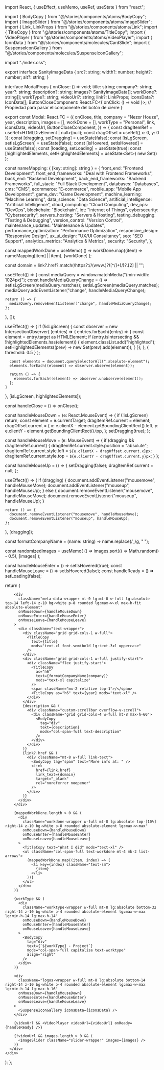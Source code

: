 import React, { useEffect, useMemo, useRef, useState } from "react";

import { BodyCopy } from "@/stories/components/atoms/BodyCopy";
import { ImageSlider } from "@/stories/components/atoms/ImageSlider";
import { Link, LinkProps } from "@/stories/components/atoms/Link";
import { TitleCopy } from "@/stories/components/atoms/TitleCopy";
import { VideoPlayer } from "@/stories/components/atoms/VideoPlayer";
import { IconData } from "@/stories/components/molecules/CardSlide";
import { SuspenseIconGallery } from "@/stories/components/molecules/SuspenseIconGallery";

import "./index.css";

export interface SanityImageData {
  src?: string;
  width?: number;
  height?: number;
  alt?: string;
}

interface ModalProps {
  onClose: () => void;
  title: string;
  company?: string;
  year?: string;
  description?: string;
  images?: SanityImageData[];
  workDone?: string[];
  workType?: string;
  videoUrl?: string;
  link?: LinkProps;
  iconsData?: IconData[];
  ButtonCloseComponent: React.FC<{ onClick: () => void }>; // Propiedad para pasar el componente del botón de cierre
}

export const Modal: React.FC<ModalProps> = ({
  onClose,
  title,
  company = "Nezor Houze",
  year,
  description,
  images = [],
  workDone = [],
  workType = "Personal",
  link,
  iconsData,
  videoUrl,
  ButtonCloseComponent,
}) => {
  const dragItemRef = useRef<HTMLDivElement | null>(null);
  const dragOffset = useRef({ x: 0, y: 0 });
  const [dragging, setDragging] = useState(false);
  const [isLgScreen, setIsLgScreen] = useState(false);
  const [isHovered, setIsHovered] = useState(false);
  const [loading, setLoading] = useState(true);
  const [highlightedElements, setHighlightedElements] = useState<Set<Element>>(
    new Set()
  );

  const nameMapping: { [key: string]: string } = {
    front_end: "Frontend Development",
    front_end_frameworks: "Deal with Frontend Frameworks",
    back_end: "Backend Development",
    back_end_frameworks: "Backend Frameworks",
    full_stack: "Full Stack Development",
    databases: "Databases",
    cms: "CMS",
    ecommerce: "E-commerce",
    mobile_app: "Mobile App Development",
    game_dev: "Game Development",
    machine_learning: "Machine Learning",
    data_science: "Data Science",
    artificial_intelligence: "Artificial Intelligence",
    cloud_computing: "Cloud Computing",
    dev_ops: "DevOps",
    blockchain: "Blockchain",
    iot: "Internet of Things",
    cybersecurity: "Cybersecurity",
    servers_hosting: "Servers & Hosting",
    testing_debugging: "Testing & Debugging",
    version_control: "Version Control",
    maintenance_updates: "Maintenance & Updates",
    performance_optimization: "Performance Optimization",
    responsive_design: "Responsive Design",
    ux_ui_design: "UX/UI Consultancy",
    seo: "SEO Support",
    analytics_metrics: "Analytics & Metrics",
    security: "Security",
  };

  const mappedWorkDone = useMemo(
    () => workDone.map((item) => nameMapping[item] || item),
    [workDone]
  );

  const domain = link?.href?.match(/https?:\/\/(www\.)?([^\/]+)/)?.[2] || "";

  useEffect(() => {
    const mediaQuery = window.matchMedia("(min-width: 1024px)");
    const handleMediaQueryChange = () => setIsLgScreen(mediaQuery.matches);
    setIsLgScreen(mediaQuery.matches);
    mediaQuery.addEventListener("change", handleMediaQueryChange);

    return () => {
      mediaQuery.removeEventListener("change", handleMediaQueryChange);
    };
  }, []);

  useEffect(() => {
    if (!isLgScreen) {
      const observer = new IntersectionObserver(
        (entries) => {
          entries.forEach((entry) => {
            const element = entry.target as HTMLElement;
            if (entry.isIntersecting && !highlightedElements.has(element)) {
              element.classList.add("highlighted");
              setHighlightedElements((prev) => new Set(prev).add(element));
            }
          });
        },
        { threshold: 0.5 }
      );

      const elements = document.querySelectorAll(".absolute-element");
      elements.forEach((element) => observer.observe(element));

      return () => {
        elements.forEach((element) => observer.unobserve(element));
      };
    }
  }, [isLgScreen, highlightedElements]);

  const handleClose = () => onClose();

  const handleMouseDown = (e: React.MouseEvent<HTMLDivElement>) => {
    if (!isLgScreen) return;
    const element = e.currentTarget;
    dragItemRef.current = element;
    dragOffset.current = {
      x: e.clientX - element.getBoundingClientRect().left,
      y: e.clientY - element.getBoundingClientRect().top,
    };
    setDragging(true);
  };

  const handleMouseMove = (e: MouseEvent) => {
    if (dragging && dragItemRef.current) {
      dragItemRef.current.style.position = "absolute";
      dragItemRef.current.style.left = `${e.clientX - dragOffset.current.x}px`;
      dragItemRef.current.style.top = `${e.clientY - dragOffset.current.y}px`;
    }
  };

  const handleMouseUp = () => {
    setDragging(false);
    dragItemRef.current = null;
  };

  useEffect(() => {
    if (dragging) {
      document.addEventListener("mousemove", handleMouseMove);
      document.addEventListener("mouseup", handleMouseUp);
    } else {
      document.removeEventListener("mousemove", handleMouseMove);
      document.removeEventListener("mouseup", handleMouseUp);
    }

    return () => {
      document.removeEventListener("mousemove", handleMouseMove);
      document.removeEventListener("mouseup", handleMouseUp);
    };
  }, [dragging]);

  const formatCompanyName = (name: string) => name.replace(/_/g, " ");

  const randomizedImages = useMemo(
    () => images.sort(() => Math.random() - 0.5),
    [images]
  );

  const handleMouseEnter = () => setIsHovered(true);
  const handleMouseLeave = () => setIsHovered(false);
  const handleReady = () => setLoading(false);

  return (
    <div className="min-h-screen min-w-screen overflow-hidden modal-content">
      <div className="fixed top-0 left-0 right-0 bottom-0 p-6 lg:p-0 lg:flex lg:items-center lg:justify-center modal-wrapper z-50 bg-white dark:bg-slate-950 overflow-y-auto">
        <ButtonCloseComponent onClick={handleClose} />

        <div
          className="meta-data-wrapper mt-0 lg:mt-0 w-full lg:absolute top-14 left-14 z-10 bg-white p-8 rounded lg:max-w-xl max-h-fit absolute-element"
          onMouseDown={handleMouseDown}
          onMouseEnter={handleMouseEnter}
          onMouseLeave={handleMouseLeave}
        >
          <div className="text-wrapper">
            <div className="grid grid-cols-1 w-full">
              <TitleCopy
                text={title}
                mods="text-xl font-semibold lg:text-3xl uppercase"
              />
            </div>
            <div className="grid grid-cols-1 w-full justify-start">
              <div className="flex justify-start">
                <TitleCopy
                  as="h6"
                  text={formatCompanyName(company)}
                  mods="text-xl capitalize"
                />
                <span className="mx-2 relative top-1">/</span>
                <TitleCopy as="h6" text={year} mods="text-xl" />
              </div>
            </div>
            {description && (
              <div className="custom-scrollbar overflow-y-scroll">
                <div className="grid grid-cols-4 w-full mt-8 max-h-60">
                  <BodyCopy
                    tag="div"
                    text={description}
                    mods="col-span-full text-description"
                  />
                </div>
              </div>
            )}
            {link?.href && (
              <div className="mt-8 w-full link-text">
                <BodyCopy tag="span" text="More info at: " />
                <Link
                  href={link.href}
                  link_text={domain}
                  target="_blank"
                  rel="noreferrer noopener"
                />
              </div>
            )}
          </div>
        </div>

        {mappedWorkDone.length > 0 && (
          <div
            className="workdone-wrapper w-full mt-8 lg:absolute top-[10%] right-14 z-10 bg-white p-8 rounded absolute-element lg:max-w-max"
            onMouseDown={handleMouseDown}
            onMouseEnter={handleMouseEnter}
            onMouseLeave={handleMouseLeave}
          >
            <TitleCopy text="What I did" mods="text-xl" />
            <ul className="col-span-full text-workdone mt-4 mb-2 list-arrows">
              {mappedWorkDone.map((item, index) => (
                <li key={index} className="text-sm">
                  {item}
                </li>
              ))}
            </ul>
          </div>
        )}

        {workType && (
          <div
            className="worktype-wrapper w-full mt-8 lg:absolute bottom-32 right-14 z-10 bg-white p-4 rounded absolute-element lg:max-w-max lg:min-h-14 lg:max-h-14"
            onMouseDown={handleMouseDown}
            onMouseEnter={handleMouseEnter}
            onMouseLeave={handleMouseLeave}
          >
            <BodyCopy
              tag="div"
              text={`${workType} - Project`}
              mods="col-span-full capitalize text-worktype"
              align="right"
            />
          </div>
        )}

        <div
          className="logos-wrapper w-full mt-8 lg:absolute bottom-14 right-14 z-10 bg-white p-4 rounded absolute-element lg:max-w-max lg:min-h-14 lg:max-h-16"
          onMouseDown={handleMouseDown}
          onMouseEnter={handleMouseEnter}
          onMouseLeave={handleMouseLeave}
        >
          <SuspenseIconGallery iconsData={iconsData} />
        </div>

        {videoUrl && <VideoPlayer videoUrl={videoUrl} onReady={handleReady} />}

        {!videoUrl && images.length > 0 && (
          <ImageSlider className="slider-wrapper" images={images} />
        )}
      </div>
    </div>
  );
};

